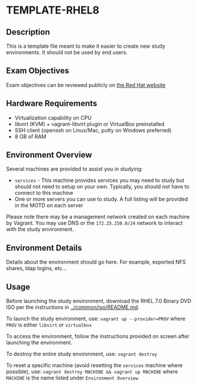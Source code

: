 # TEMPLATE-RHEL8

## Description

This is a template file meant to make it easier to create new study environments. It should not be used by end users.

## Exam Objectives

Exam objectives can be reviewed publicly on [the Red Hat website](https://www.redhat.com/en/services/training/ex200-red-hat-certified-system-administrator-rhcsa-exam)

## Hardware Requirements

* Virtualization capability on CPU
* libvirt (KVM) + vagrant-libvirt plugin or VirtualBox preinstalled
* SSH client (openssh on Linux/Mac, putty on Windows preferred)
* 8 GB of RAM

## Environment Overview

Several machines are provided to assist you in studying:

* `services` - This machine provides services you may need to study but should not need to setup on your own. Typically, you should not have to connect to this machine
* One or more servers you can use to study. A full listing will be provided in the MOTD on each server

Please note there may be a management network created on each machine by Vagrant. You may use DNS or the `172.25.250.0/24` network to interact with the study environment.

## Environment Details

Details about the environment should go here. For example, exported NFS shares, ldap logins, etc...

## Usage

Before launching the study environment, download the RHEL 7.0 Binary DVD ISO per the instructions in [../common/iso/README.md](../common/iso/README.md).

To launch the study environment, use: `vagrant up --provider=PROV` where `PROV` is either `libvirt` or `virtualbox`

To access the environment, follow the instructions provided on screen after launching the environment.

To destroy the entire study environment, use: `vagrant destroy`

To reset a specific machine (avoid resetting the `services` machine where possible), use: `vagrant destroy MACHINE && vagrant up MACHINE` where `MACHINE` is the name listed under `Environment Overview`
